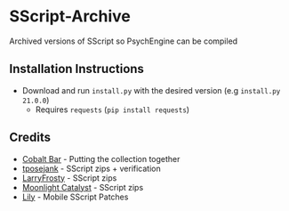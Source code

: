 # SScript-Archive

Archived versions of SScript so PsychEngine can be compiled

## Installation Instructions

- Download and run `install.py` with the desired version (e.g `install.py 21.0.0`)
  - Requires `requests` (`pip install requests`)

## Credits

- [Cobalt Bar](https://cobaltbar.github.io/) - Putting the collection together
- [tposejank](https://tposejank.carrd.co/) - SScript zips + verification
- [LarryFrosty](https://www.youtube.com/@larryfrosty) - SScript zips
- [Moonlight Catalyst](https://mooniecat.carrd.co/) - SScript zips
- [Lily](https://mcagabe19.pages.gay/) - Mobile SScript Patches
